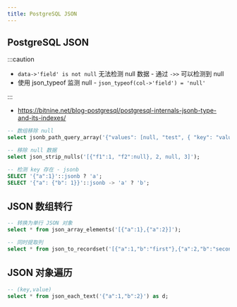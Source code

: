 ```yaml
---
title: PostgreSQL JSON
---
```


## PostgreSQL JSON

:::caution

- `data->'field' is not null` 无法检测 null 数据 - 通过 `->>` 可以检测到 null
- 使用 json_typeof 监测 null - `json_typeof(col->'field') = 'null'`

:::

- https://bitnine.net/blog-postgresql/postgresql-internals-jsonb-type-and-its-indexes/

```sql
-- 数组移除 null
select jsonb_path_query_array('{"values": [null, "test", { "key": "value" }]}', '$.values[*] ? (@ != null)');

-- 移除 null 数据
select json_strip_nulls('[{"f1":1, "f2":null}, 2, null, 3]');

-- 检测 key 存在 - jsonb
SELECT '{"a":1}'::jsonb ? 'a';
SELECT '{"a": {"b": 1}}'::jsonb -> 'a' ? 'b';
```

## JSON 数组转行

```sql
-- 转换为单行 JSON 对象
select * from json_array_elements('[{"a":1},{"a":2}]');

-- 同时提取列
select * from json_to_recordset('[{"a":1,"b":"first"},{"a":2,"b":"second"}]') as (a int, b text);
```

## JSON 对象遍历

```sql
-- (key,value)
select * from json_each_text('{"a":1,"b":2}') as d;
```
